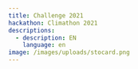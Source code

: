 ```yaml
---
title: Challenge 2021
hackathon: Climathon 2021
descriptions:
  - description: EN
    language: en
image: /images/uploads/stocard.png
---
```


